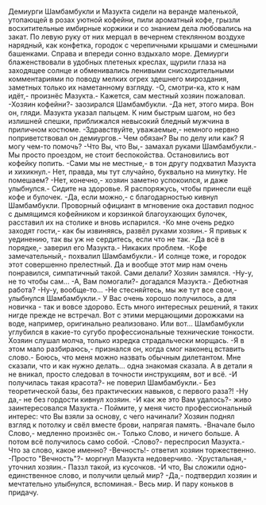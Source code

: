   Демиурги Шамбамбукли и Мазукта сидели на веранде маленькой, утопающей в розах уютной кофейни, пили ароматный кофе, грызли восхитительные имбирные коржики и со знанием дела любовались на закат. По левую руку от них мерцал в вечернем стеклянном воздухе нарядный, как конфетка, городок с черепичными крышами и смешными башенками. Справа и впереди сонно вздыхало море. Демиурги блаженствовали в удобных плетеных креслах, щурили глаза на заходящее солнце и обменивались ленивыми снисходительными комментариями по поводу мелких огрех здешнего мироздания, заметных только их наметанному взгляду.
-О, смотри-ка, кто к нам идёт,- произнёс Мазукта.- Кажется, сам местный хозяин пожаловал.
-Хозяин кофейни?- заозирался Шамбамбукли.
-Да нет, этого мира. Вон он, гляди.
Мазукта указал пальцем. К ним быстрым шагом, но без излишней спешки, приближался невысокий бледный мужчина в приличном костюме.
-Здравствуйте, уважаемые,- немного нервно поприветствовал он демиургов.- Чем обязан? Вы по делу или как? Я могу чем-то помочь?
-Что Вы, что Вы,- замахал руками Шамбамбукли.- Мы просто проездом, не стоит беспокойства. Остановились вот кофейку попить.
-Сами мы не местные,- в тон другу подхватил Мазукта и хихикнул.- Нет, правда, мы тут случайно, буквально на минутку. Не помешаем?
-Нет, конечно,- хозяин заметно успокоился, и даже улыбнулся.- Сидите на здоровье. Я распоряжусь, чтобы принесли ещё кофе и булочек.
-Да, если можно,- с благодарностью кивнул Шамбамбукли.
Проворный официант в мгновение ока доставил поднос с дымящимся кофейником и корзинкой благоухающих булочек, расставил их на столике и вновь испарился.
-Ко мне очень редко заходят гости,- как бы извиняясь, развёл руками хозяин.- Я привык к уединению, так вы уж не сердитесь, если что не так.
-Да всё в порядке,- заверил его Мазукта.- Никаких проблем.
-Кофе замечательный,- похвалил Шамбамбукли.- И солнце тоже, и городок этот совершенно прелестный. Да и вообще этот мир нам очень понравился, симпатичный такой. Сами делали?
Хозяин замялся.
-Ну-у, не то чтобы сам...
-А, Вам помогали?- догадался Мазукта.- Дебютная работа?
-Ну-у, вообще-то...
-Не стесняйтесь, мы же тут все свои,- улыбнулся Шамбамбукли.- У Вас очень хорошо получилось, а для новичка - так и вовсе здорово. Есть много интересных решений, я таких нигде прежде не встречал. Вот с этими мерцающими дорожками на воде, например, оригинально реализовано. Или вот...
Шамбамбукли углубился в какие-то сугубо профессиональные технические тонкости. Хозяин слушал молча, только изредка страдальчески морщась.
-Я в этом мало разбираюсь,- признался он, когда смог наконец вставить слово.- Боюсь, что меня можно назвать обычным дилетантом. Мне сказали, что и как нужно делать... одна знакомая сказала. А в детали я не вникал, просто следовал в точности инструкциям, вот и всё.
-И получилась такая красота?- не поверил Шамбамбукли.- Без теоретической базы, без практических навыков, с первого раза?!
-Ну да,- не без гордости кивнул хозяин.
-И как же это Вам удалось?- живо заинтересовался Мазукта.- Поймите, у меня чисто профессиональный интерес: что Вы взяли за основу, с чего начинали?
Хозяин поднял взгляд к потолку и свёл вместе брови, напрягая память.
-Вначале было Слово,- медленно произнёс он.- Только Слово, и ничего больше. А потом всё получилось само собой.
-Слово?- переспросил Мазукта.- Что за слово, какое именно?
-Вечность!- ответил хозяин торжественно.
-Просто "Вечность"?- моргнул Мазукта недоверчиво.
-Хрустальная,- уточнил хозяин.- Паззл такой, из кусочков.
-И что, Вы сложили одно-единственное слово, и получили целый мир?
-Да,- подтвердил хозяин и мечтательно улыбнулся, вспоминая.- Весь мир. И пару коньков в придачу.      